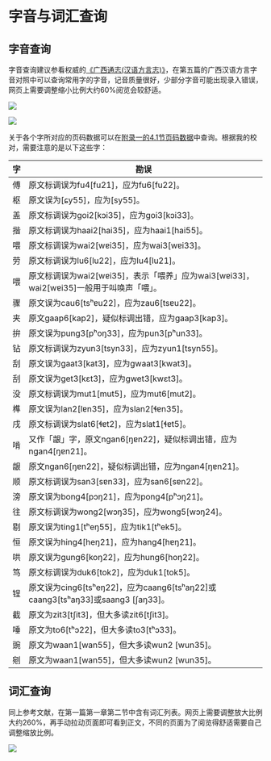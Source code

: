 # 字音与词汇查询

## 字音查询

字音查询建议参看权威的[《广西通志(汉语方言志)》](http://lib.gxdqw.com/file-a88-1.html)，在第五篇的广西汉语方言字音对照中可以查询常用字的字音，记音质量很好，少部分字音可能出现录入错误，网页上需要调整缩小比例大约60%阅览会较舒适。

![](http://wx3.sinaimg.cn/large/69144085gy1fyw7latcozj21h10pe0xs.jpg)

![](http://wx3.sinaimg.cn/large/69144085gy1fyw7lbnygdj20o215b7aa.jpg)

关于各个字所对应的页码数据可以在[附录一的4.1节页码数据](https://leimaau.github.io/book/appendix1/appendix4.1.html)中查询。根据我的校对，需要注意的是以下这些字：

字 | 勘误
---|---
傅 | 原文标调误为fu4[fu21]，应为fu6[fu22]。
枢 | 原文误为[ɕy55]，应为[sy55]。
盖 | 原文标调误为goi2[kɔi35]，应为goi3[kɔi33]。
揩 | 原文标调误为haai2[hai35]，应为haai1[hai55]。
喂 | 原文标调误为wai2[wɐi35]，应为wai3[wɐi33]。
劳 | 原文标调误为lu6[lu22]，应为lu4[lu21]。
喂 | 原文标调误为wai2[wɐi35]，表示「喂养」应为wai3[wɐi33]，wai2[wɐi35]一般用于叫唤声「喂」。
骤 | 原文误为cau6[tsʰɐu22]，应为zau6[tsɐu22]。
夹 | 原文gaap6[kap2]，疑似标调出错，应为gaap3[kap3]。
拚 | 原文误为pung3[pʰoŋ33]，应为pun3[pʰun33]。
钻 | 原文标调误为zyun3[tsyn33]，应为zyun1[tsyn55]。
刮 | 原文误为gaat3[kat3]，应为gwaat3[kwat3]。
刮 | 原文误为get3[kɛt3]，应为gwet3[kwɛt3]。
没 | 原文标调误为mut1[mut5]，应为mut6[mut2]。
榫 | 原文误为lan2[lɐn35]，应为slan2[ɬɐn35]。
戌 | 原文标调误为slat6[ɬɐt2]，应为slat1[ɬɐt5]。
啃 | 又作「龈」字，原文ngan6[ŋɐn22]，疑似标调出错，应为ngan4[ŋɐn21]。
龈 | 原文ngan6[ŋɐn22]，疑似标调出错，应为ngan4[ŋɐn21]。
顺 | 原文标调误为san3[sɐn33]，应为san6[sɐn22]。
滂 | 原文误为bong4[pɔŋ21]，应为pong4[pʰɔŋ21]。
往 | 原文标调误为wong2[wɔŋ35]，应为wong5[wɔŋ24]。
剔 | 原文误为ting1[tʰeŋ55]，应为tik1[tʰek5]。
恒 | 原文误为hing4[heŋ21]，应为hang4[hɐŋ21]。
哄 | 原文误为gung6[koŋ22]，应为hung6[hoŋ22]。
笃 | 原文标调误为duk6[tok2]，应为duk1[tok5]。
锃 | 原文误为cing6[tsʰeŋ22]，应为caang6[tsʰaŋ22]或caang3[tsʰaŋ33]或saang3 [ʃaŋ33]。
截 | 原文为zit3[tʃit3]，但大多读zit6[tʃit3]。
唾 | 原文为to6[tʰɔ22]，但大多读to3[tʰɔ33]。
豌 | 原文为waan1[wan55]，但大多读wun2 [wun35]。
剜 | 原文为waan1[wan55]，但大多读wun2 [wun35]。

## 词汇查询

同上参考文献，在第一篇第一章第二节中含有词汇列表。网页上需要调整放大比例大约260%，再手动拉动页面即可看到正文，不同的页面为了阅览得舒适需要自己调整缩放比例。

![](http://wx4.sinaimg.cn/large/69144085gy1fyw7l7cquij21gu0oxjw4.jpg)




